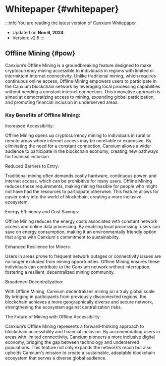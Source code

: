# Whitepaper {#whitepaper}

:::info You are reading the latest version of Canxium Whitepaper

- Updated on **Nov 6, 2024**.
- Version: v2.5
  :::
  
## Offline Mining {#pow}

Canxium’s Offline Mining is a groundbreaking feature designed to make cryptocurrency mining accessible to individuals in regions with limited or intermittent internet connectivity. Unlike traditional mining, which requires continuous online access, Offline Mining empowers users to participate in the Canxium blockchain network by leveraging local processing capabilities without needing a constant internet connection. This innovative approach is aimed at democratizing access to mining, expanding global participation, and promoting financial inclusion in underserved areas.

### Key Benefits of Offline Mining:

Increased Accessibility:

Offline Mining opens up cryptocurrency mining to individuals in rural or remote areas where internet access may be unreliable or expensive. By eliminating the need for a constant connection, Canxium allows a wider audience to participate in the blockchain economy, creating new pathways for financial inclusion.

Reduced Barriers to Entry:

Traditional mining often demands costly hardware, continuous power, and internet access, which can be prohibitive for many users. Offline Mining reduces these requirements, making mining feasible for people who might not have had the resources to participate otherwise. This feature allows for easier entry into the world of blockchain, creating a more inclusive ecosystem.

Energy Efficiency and Cost Savings:

Offline Mining reduces the energy costs associated with constant network access and online data processing. By enabling local processing, users can save on energy consumption, making it an environmentally friendly option that aligns with Canxium's commitment to sustainability.

Enhanced Resilience for Miners:

Users in areas prone to frequent network outages or connectivity issues are no longer excluded from mining opportunities. Offline Mining ensures these individuals can contribute to the Canxium network without interruption, fostering a resilient, decentralized mining community.

Broadened Decentralization:

With Offline Mining, Canxium decentralizes mining on a truly global scale. By bringing in participants from previously disconnected regions, the blockchain achieves a more geographically diverse and secure network, strengthening the ecosystem against centralization risks.

The Future of Mining with Offline Accessibility:

Canxium’s Offline Mining represents a forward-thinking approach to blockchain accessibility and financial inclusion. By accommodating users in areas with limited connectivity, Canxium pioneers a more inclusive digital economy, bridging the gap between technology and underserved populations. This feature not only expands the network’s reach but also upholds Canxium's mission to create a sustainable, adaptable blockchain ecosystem that serves a diverse global audience.
